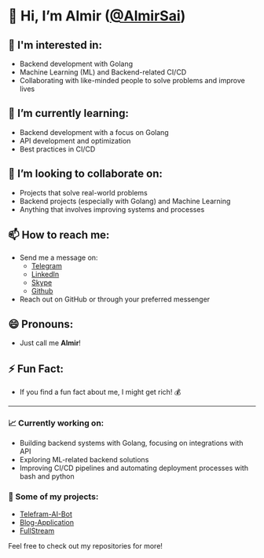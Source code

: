 # 👋 Hi, I’m Almir ([@AlmirSai](https://github.com/AlmirSai))

## 👀 I'm interested in:
- Backend development with Golang
- Machine Learning (ML) and Backend-related CI/CD
- Collaborating with like-minded people to solve problems and improve lives

## 🌱 I’m currently learning:
- Backend development with a focus on Golang
- API development and optimization
- Best practices in CI/CD

## 💞️ I’m looking to collaborate on:
- Projects that solve real-world problems
- Backend projects (especially with Golang) and Machine Learning
- Anything that involves improving systems and processes

## 📫 How to reach me:
- Send me a message on:
    - [Telegram](https://t.me/m/GmhgB8-aN2U6)
    - [LinkedIn](linkedin.com/in/saitov-almir-7b5882338)
    - [Skype](https://join.skype.com/invite/H7xKiPzM5Lzi)
    - [Github](https://github.com/AlmirSai/AlmirSai/)
- Reach out on GitHub or through your preferred messenger

## 😄 Pronouns: 
- Just call me **Almir**!

## ⚡ Fun Fact:
- If you find a fun fact about me, I might get rich! 💰

---

### 📈 Currently working on:
- Building backend systems with Golang, focusing on integrations with API
- Exploring ML-related backend solutions
- Improving CI/CD pipelines and automating deployment processes with bash and python

### 🔗 Some of my projects:
- [Telefram-AI-Bot](https://github.com/AlmirSai/Telegram-AI-bot)
- [Blog-Application](https://github.com/AlmirSai/Blog-application)
- [FullStream](https://github.com/AlmirSai/FullStream)

Feel free to check out my repositories for more!

